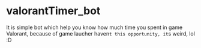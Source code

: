 # valorantTimer_bot
It is simple bot which help you know how much time you spent in game Valorant, because of game laucher haven`t this opportunity, it`s weird, lol :D

